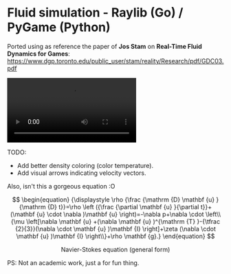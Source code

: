 # Fluid simulation - Raylib (Go) / PyGame (Python)

Ported using as reference the paper of **Jos Stam** on **Real-Time Fluid Dynamics for Games**: https://www.dgp.toronto.edu/public_user/stam/reality/Research/pdf/GDC03.pdf

![](sim.webm)

TODO:

- Add better density coloring (color temperature).
- Add visual arrows indicating velocity vectors.

Also, isn't this a gorgeous equation :O

$$
\begin{equation}
{\displaystyle \rho {\frac {\mathrm {D} \mathbf {u} }{\mathrm {D} t}}=\rho \left ({\frac {\partial \mathbf {u} }{\partial t}}+(\mathbf {u} \cdot \nabla )\mathbf {u} \right)=-\nabla p+\nabla \cdot \left\\{\mu \left[\nabla \mathbf {u} +(\nabla \mathbf {u} )^{\mathrm {T} }-{\tfrac {2}{3}}(\nabla \cdot \mathbf {u} )\mathbf {I} \right]+\zeta (\nabla \cdot \mathbf {u} )\mathbf {I} \right\\}+\rho \mathbf {g}.}
\end{equation}
$$

<p align="center">
Navier-Stokes equation (general form)
</p>

PS: Not an academic work, just a for fun thing.

